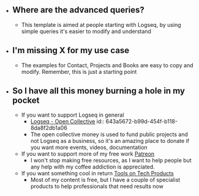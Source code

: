 - ## Where are the advanced queries?
	- This template is aimed at people starting with Logseq, by using simple queries it's easier to modify and understand
- ## I'm missing X for my use case
	- The examples for Contact, Projects and Books are easy to copy and modify. Remember, this is just a starting point
- ## So I have all this money burning a hole in my pocket
	- If you want to support Logseq in general
		- [Logseq - Open Collective](https://opencollective.com/logseq)
		  id:: 643a5672-b99d-454f-b118-8da8f2db1a06
		- The open collective money is used to fund public projects and not Logseq as a business, so it's an amazing place to donate if you want more events, videos, documentation
	- If you want to support more of my free work [Patreon](https://www.patreon.com/toolsontech)
		- I won't stop making free resources, as I want to help people but any help with my coffee addiction is appreciated.
	- If you want something cool in return [Tools on Tech Products](https://www.toolsontech.com/products)
		- Most of my content is free, but I have a couple of specialist products to help professionals that need results now